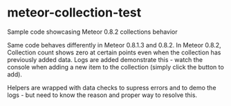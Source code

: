 meteor-collection-test
======================

Sample code showcasing Meteor 0.8.2 collections behavior

Same code behaves differently in Meteor 0.8.1.3 and 0.8.2.
In Meteor 0.8.2, Collection count shows zero at certain points even when the collection has previously added data. 
Logs are added demonstrate this - watch the console when adding a new item to the collection (simply click the button to add).

Helpers are wrapped with data checks to supress errors and to demo the logs - but need to know the reason and proper way to resolve this.
